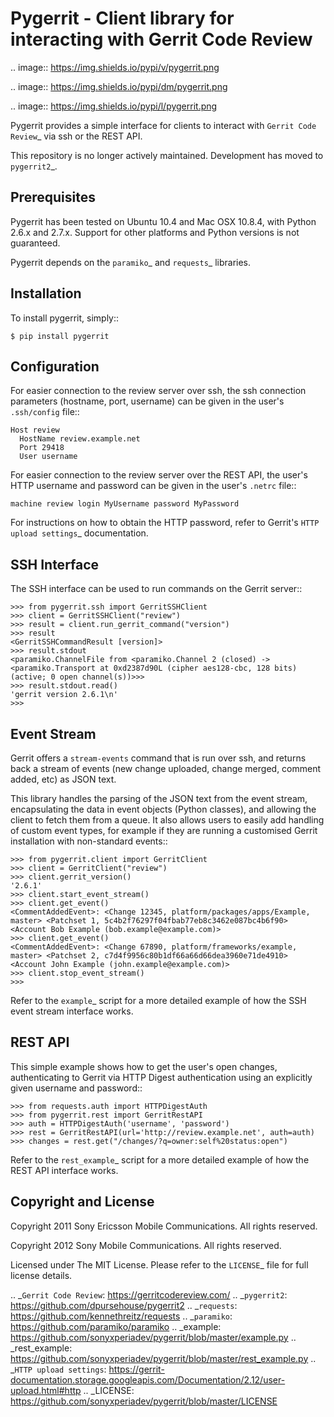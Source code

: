 Pygerrit - Client library for interacting with Gerrit Code Review
=================================================================

.. image:: https://img.shields.io/pypi/v/pygerrit.png

.. image:: https://img.shields.io/pypi/dm/pygerrit.png

.. image:: https://img.shields.io/pypi/l/pygerrit.png

Pygerrit provides a simple interface for clients to interact with
`Gerrit Code Review`_ via ssh or the REST API.

This repository is no longer actively maintained. Development has
moved to `pygerrit2`_.

Prerequisites
-------------

Pygerrit has been tested on Ubuntu 10.4 and Mac OSX 10.8.4, with Python 2.6.x
and 2.7.x.  Support for other platforms and Python versions is not guaranteed.

Pygerrit depends on the `paramiko`_ and `requests`_ libraries.


Installation
------------

To install pygerrit, simply::

    $ pip install pygerrit


Configuration
-------------

For easier connection to the review server over ssh, the ssh connection
parameters (hostname, port, username) can be given in the user's ``.ssh/config``
file::

    Host review
      HostName review.example.net
      Port 29418
      User username


For easier connection to the review server over the REST API, the user's
HTTP username and password can be given in the user's ``.netrc`` file::

    machine review login MyUsername password MyPassword


For instructions on how to obtain the HTTP password, refer to Gerrit's
`HTTP upload settings`_ documentation.


SSH Interface
-------------

The SSH interface can be used to run commands on the Gerrit server::

    >>> from pygerrit.ssh import GerritSSHClient
    >>> client = GerritSSHClient("review")
    >>> result = client.run_gerrit_command("version")
    >>> result
    <GerritSSHCommandResult [version]>
    >>> result.stdout
    <paramiko.ChannelFile from <paramiko.Channel 2 (closed) -> <paramiko.Transport at 0xd2387d90L (cipher aes128-cbc, 128 bits) (active; 0 open channel(s))>>>
    >>> result.stdout.read()
    'gerrit version 2.6.1\n'
    >>>

Event Stream
------------

Gerrit offers a ``stream-events`` command that is run over ssh, and returns back
a stream of events (new change uploaded, change merged, comment added, etc) as
JSON text.

This library handles the parsing of the JSON text from the event stream,
encapsulating the data in event objects (Python classes), and allowing the
client to fetch them from a queue. It also allows users to easily add handling
of custom event types, for example if they are running a customised Gerrit
installation with non-standard events::

    >>> from pygerrit.client import GerritClient
    >>> client = GerritClient("review")
    >>> client.gerrit_version()
    '2.6.1'
    >>> client.start_event_stream()
    >>> client.get_event()
    <CommentAddedEvent>: <Change 12345, platform/packages/apps/Example, master> <Patchset 1, 5c4b2f76297f04fbab77eb8c3462e087bc4b6f90> <Account Bob Example (bob.example@example.com)>
    >>> client.get_event()
    <CommentAddedEvent>: <Change 67890, platform/frameworks/example, master> <Patchset 2, c7d4f9956c80b1df66a66d66dea3960e71de4910> <Account John Example (john.example@example.com)>
    >>> client.stop_event_stream()
    >>>


Refer to the `example`_ script for a more detailed example of how the SSH
event stream interface works.

REST API
--------

This simple example shows how to get the user's open changes, authenticating
to Gerrit via HTTP Digest authentication using an explicitly given username and
password::

    >>> from requests.auth import HTTPDigestAuth
    >>> from pygerrit.rest import GerritRestAPI
    >>> auth = HTTPDigestAuth('username', 'password')
    >>> rest = GerritRestAPI(url='http://review.example.net', auth=auth)
    >>> changes = rest.get("/changes/?q=owner:self%20status:open")


Refer to the `rest_example`_ script for a more detailed example of how the
REST API interface works.


Copyright and License
---------------------

Copyright 2011 Sony Ericsson Mobile Communications. All rights reserved.

Copyright 2012 Sony Mobile Communications. All rights reserved.

Licensed under The MIT License.  Please refer to the `LICENSE`_ file for full
license details.

.. _`Gerrit Code Review`: https://gerritcodereview.com/
.. _`pygerrit2`: https://github.com/dpursehouse/pygerrit2
.. _`requests`: https://github.com/kennethreitz/requests
.. _`paramiko`: https://github.com/paramiko/paramiko
.. _example: https://github.com/sonyxperiadev/pygerrit/blob/master/example.py
.. _rest_example: https://github.com/sonyxperiadev/pygerrit/blob/master/rest_example.py
.. _`HTTP upload settings`: https://gerrit-documentation.storage.googleapis.com/Documentation/2.12/user-upload.html#http
.. _LICENSE: https://github.com/sonyxperiadev/pygerrit/blob/master/LICENSE
